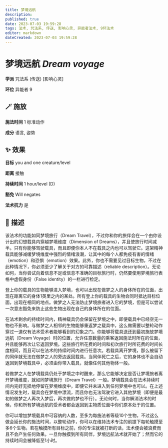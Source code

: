 ```yaml
---
title: 梦境远航
description: 
published: true
date: 2023-07-03 19:59:28
tags: 法术, 咒法系, 传送, 影响心灵, 异能者法术, 9环法术
editor: markdown
dateCreated: 2023-07-03 19:59:28
---
```


# **梦境远航** *Dream voyage*

**学派** 咒法系 (传送) \[影响心灵\] 

**环位** 异能者 9

## 🪄 施放

**施法时间** 1 标准动作

**成分** 语言, 姿势

## ✨ 效果 

**目标** you and one creature/level 

**距离** 接触  

**持续时间** 1 hour/level (D) 

**豁免** Will negates

**法术抗力** 是

## 📖 描述

该法术的功能如同梦境旅行（Dream Travel），不过你和你的旅伴会在一个由你设计出的幻想载具内穿越梦境维度（Dimension of Dreams），并且使旅行时间减半。只有你能够驾驶载具，而且即便你本人不在载具之内也可以驾驶它。这架精神载具能够减缓梦境维度中强烈的情绪浪潮，让其中的每个人都免疫有害的情绪（emotion）和恐惧（emotion）效果。此外，你也不需要见过目标生物，不过在此种情况下，你必须至少了解关于对方的可靠描述（reliable description）。无论如何，当你尝试向着信息不足或信息不准确的目标旅行时，仍然要使用梦境旅行表格中虚假身份（False identity）的一栏进行检定。

登上你的载具的生物能够进入梦境，也可以出现在做梦之人的身体所在的位面，出现在距离它的身体1英里之内的某处。所有登上你的载具的生物会同时抵达目标位面，出现在相同的地点。做梦之人无法防止梦境旅者进入它的梦境，但是可以尝试一次意志豁免来防止这些生物出现在自己的身体所在的位面。

在法术剩余的持续时间内，精神载具仍会保留在梦境之中，即便载具中已经空无一物也不影响。与做梦之人相邻的生物能够重返梦之载具中，这么做需要以整轮动作穿过一道仅有法术受术者能够看到的幻象之门。你能够将载具送还到最初施放梦境远航（Dream Voyage）时的位置，允许任意数量的乘客返回施法时所在的位面，并且能够再次让它返回梦境。这些旅行所花费的时间和初次旅行时所花费的时间长度相同，而且可以在法术的持续时间内进行任意次。若载具离开梦境，那么被留下的同伴就无法在做梦之人的旁边返回载具。当同伴死亡之后，它的身体也不会自动返回到梦境载具中，必须由你带入载具，就像任何其他物体一般。

若做梦之人在梦境载具仍处于梦境之中时醒来，那么它能够决定是否让梦境旅者离开梦境维度，就如同梦境旅行（Dream Travel）一般。梦境载具会在法术持续时间内完好无损地停留在梦境维度中，即便它并未进入到任何梦境中也可以。在上述情况发生时，载具会在梦境中漂流，而且你也无法驾驶它进入其他梦境（即便是最初的做梦之人再次入梦后，再次做的梦也不行）。无论何时，当你解消法术的时候，你和所有梦境远航的受术者都会返回到主物质位面中你们原本处于的位置。

你可以增加梦境载具中可容纳的人数，至多为每施法者等级10个生物，不过这么做会延长你的施法时间，以整轮动作，你可以在维持法术专注的前提下每轮触摸至多6个生物。若在触摸所有目标之前，你的专注就被打断的话，法术便会被浪费而且不会产生任何效果。一旦你触摸到所有同伴，梦境远航法术就开始了；然而它的持续时间会被降低至1小时。
    